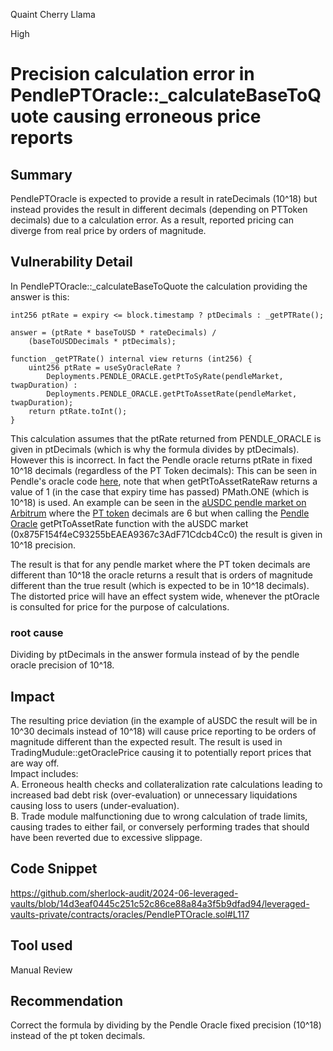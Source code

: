 Quaint Cherry Llama

High

# Precision calculation error in PendlePTOracle::_calculateBaseToQuote causing erroneous price reports

## Summary
PendlePTOracle is expected to provide a result in rateDecimals (10^18) but instead provides the result in different decimals (depending on PTToken decimals) due to a calculation error. As a result, reported pricing can diverge from real price by orders of magnitude.

## Vulnerability Detail
In PendlePTOracle::_calculateBaseToQuote the calculation providing the answer is this:
```solidity
int256 ptRate = expiry <= block.timestamp ? ptDecimals : _getPTRate();

answer = (ptRate * baseToUSD * rateDecimals) /
    (baseToUSDDecimals * ptDecimals);
```
```solidity
function _getPTRate() internal view returns (int256) {
    uint256 ptRate = useSyOracleRate ? 
        Deployments.PENDLE_ORACLE.getPtToSyRate(pendleMarket, twapDuration) :
        Deployments.PENDLE_ORACLE.getPtToAssetRate(pendleMarket, twapDuration);
    return ptRate.toInt();
}
```
This calculation assumes that the ptRate returned from PENDLE_ORACLE is given in ptDecimals (which is why the formula divides by ptDecimals). However this is incorrect. In fact the Pendle oracle returns ptRate in fixed 10^18 decimals (regardless of the PT Token decimals): This can be seen in Pendle's oracle code [here](https://github.com/pendle-finance/pendle-core-v2-public/blob/e31a6ac30b844361a64e93fa1d835c42ca1bdefe/contracts/oracles/PendlePYOracleLib.sol#L64), note that when getPtToAssetRateRaw returns a value of 1 (in the case that expiry time has passed) PMath.ONE (which is 10^18) is used. An example can be seen in the [aUSDC pendle market on Arbitrum](https://app.pendle.finance/trade/markets/0x875f154f4ec93255beaea9367c3adf71cdcb4cc0/swap?view=pt&chain=arbitrum&py=output) where the [PT token](https://arbiscan.io/address/0xbb47ad7f407cbd385c9269ebd0d1eb1cb634cdfa) decimals are 6 but when calling the [Pendle Oracle](https://arbiscan.io/address/0x9a9fa8338dd5e5b2188006f1cd2ef26d921650c2#readProxyContract) getPtToAssetRate function with the aUSDC market (0x875F154f4eC93255bEAEA9367c3AdF71Cdcb4Cc0) the result is given in 10^18 precision.

The result is that for any pendle market where the PT token decimals are different than 10^18 the oracle returns a result that is orders of magnitude different than the true result (which is expected to be in 10^18 decimals). The distorted price will have an effect system wide, whenever the ptOracle is consulted for price for the purpose of calculations.

### root cause
Dividing by ptDecimals in the answer formula instead of by the pendle oracle precision of 10^18.


## Impact
The resulting price deviation (in the example of aUSDC the result will be in 10^30 decimals instead of 10^18) will cause price reporting to be orders of magnitude different than the expected result. The result is used in TradingMudule::getOraclePrice causing it to potentially report prices that are way off.  
Impact includes:    
A. Erroneous health checks and collateralization rate calculations leading to increased bad debt risk (over-evaluation) or unnecessary liquidations causing loss to users (under-evaluation).  
B. Trade module malfunctioning due to wrong calculation of trade limits, causing trades to either fail, or conversely performing trades that should have been reverted due to excessive slippage.

## Code Snippet
https://github.com/sherlock-audit/2024-06-leveraged-vaults/blob/14d3eaf0445c251c52c86ce88a84a3f5b9dfad94/leveraged-vaults-private/contracts/oracles/PendlePTOracle.sol#L117

## Tool used

Manual Review

## Recommendation
Correct the formula by dividing by the Pendle Oracle fixed precision (10^18) instead of the pt token decimals.